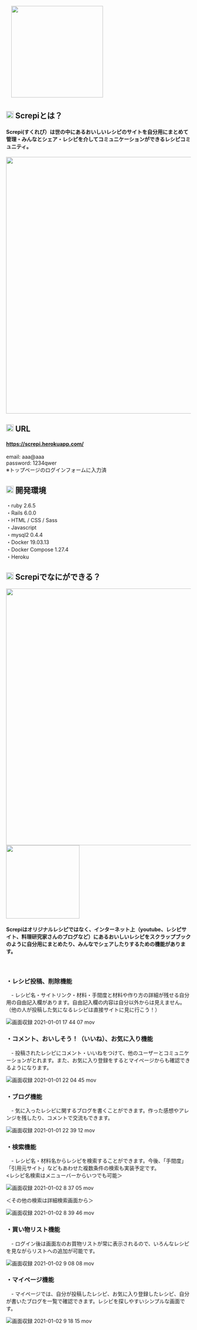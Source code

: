 　<img src="https://user-images.githubusercontent.com/73642901/103434015-54d72000-4c3e-11eb-911d-921089673309.png" width="250px">
     
## <img src="https://user-images.githubusercontent.com/73642901/103434591-0417f500-4c47-11eb-9c2d-6f51fc1bccb5.png" width="20px">&nbsp;Screpiとは？
#### Screpi(すくれぴ）は世の中にあるおいしいレシピのサイトを自分用にまとめて管理・みんなとシェア・レシピを介してコミュニケーションができるレシピコミュニティ。  

<img src="https://user-images.githubusercontent.com/73642901/103435675-52cc8b80-4c55-11eb-9335-e4ea19b3c872.png" width="700px">  



## <img src="https://user-images.githubusercontent.com/73642901/103434591-0417f500-4c47-11eb-9c2d-6f51fc1bccb5.png" width="20px">&nbsp;URL
#### https://screpi.herokuapp.com/  
email:    aaa@aaa  
password: 1234qwer  
※トップページのログインフォームに入力済  

## <img src="https://user-images.githubusercontent.com/73642901/103434591-0417f500-4c47-11eb-9c2d-6f51fc1bccb5.png" width="20px">&nbsp;開発環境
・ruby 2.6.5  
・Rails 6.0.0  
・HTML / CSS / Sass  
・Javascript  
・mysql2 0.4.4  
・Docker 19.03.13  
・Docker Compose 1.27.4  
・Heroku  

## <img src="https://user-images.githubusercontent.com/73642901/103434591-0417f500-4c47-11eb-9c2d-6f51fc1bccb5.png" width="20px">&nbsp;Screpiでなにができる？
<img src="https://user-images.githubusercontent.com/73642901/103435562-a63dda00-4c53-11eb-86af-4110c54cd61a.png" width="700px"><img src="https://user-images.githubusercontent.com/73642901/103435583-f321b080-4c53-11eb-82df-1fe9333b57cb.png" width="200px">  
#### Screpiはオリジナルレシピではなく、インターネット上（youtube、レシピサイト、料理研究家さんのブログなど）にあるおいしいレシピをスクラップブックのように自分用にまとめたり、みんなでシェアしたりするための機能があります。  
 
<br>


### ・レシピ投稿、削除機能  
　- レシピ名・サイトリンク・材料・手間度と材料や作り方の詳細が残せる自分用の自由記入欄があります。自由記入欄の内容は自分以外からは見えません。（他の人が投稿した気になるレシピは直接サイトに見に行こう！）  
    
![画面収録 2021-01-01 17 44 07 mov](https://user-images.githubusercontent.com/73642901/103438559-5b35be00-4c77-11eb-87f4-d71f6b1b90d8.gif)  

### ・コメント、おいしそう！（いいね）、お気に入り機能
　- 投稿されたレシピにコメント・いいねをつけて、他のユーザーとコミュニケーションがとれます。また、お気に入り登録をするとマイページからも確認できるようになります。  
 
![画面収録 2021-01-01 22 04 45 mov](https://user-images.githubusercontent.com/73642901/103439173-efa31f00-4c7d-11eb-80b2-170fff605b14.gif)  

### ・ブログ機能  
　- 気に入ったレシピに関するブログを書くことができます。作った感想やアレンジを残したり、コメントで交流もできます。  
 
![画面収録 2021-01-01 22 39 12 mov](https://user-images.githubusercontent.com/73642901/103439737-d781ce80-4c82-11eb-8fe2-4400df8c8f77.gif)  

### ・検索機能  
　- レシピ名・材料名からレシピを検索することができます。今後、「手間度」「引用元サイト」などもあわせた複数条件の検索も実装予定です。  
 <レシピ名検索はメニューバーからいつでも可能＞  
 
 ![画面収録 2021-01-02 8 37 05 mov](https://user-images.githubusercontent.com/73642901/103447958-d8901b80-4cd5-11eb-8b41-cb77a197210d.gif)  
 
 ＜その他の検索は詳細検索画面から＞  
 
 ![画面収録 2021-01-02 8 39 46 mov](https://user-images.githubusercontent.com/73642901/103447990-2e64c380-4cd6-11eb-9871-e00a9ac7e600.gif)　　
 
 ### ・買い物リスト機能  
  　- ログイン後は画面左のお買物リストが常に表示されるので、いろんなレシピを見ながらリストへの追加が可能です。  
  
  ![画面収録 2021-01-02 9 08 08 mov](https://user-images.githubusercontent.com/73642901/103448251-2dce2c00-4cda-11eb-9289-2716652ea7c8.gif)  
  
  ### ・マイページ機能  
  　- マイページでは、自分が投稿したレシピ、お気に入り登録したレシピ、自分が書いたブログを一覧で確認できます。レシピを探しやすいシンプルな画面です。  
   
   ![画面収録 2021-01-02 9 18 15 mov](https://user-images.githubusercontent.com/73642901/103448341-bbf6e200-4cdb-11eb-9749-bdd5caff933a.gif)  
   
   
   
  
  



